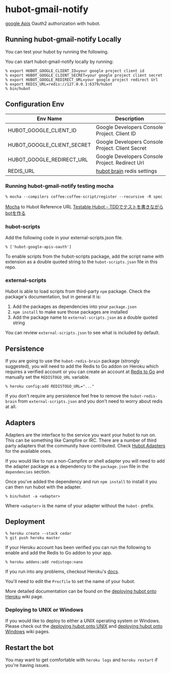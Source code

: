 # hubot-gmail-notify

[google Apis](https://code.google.com/apis/console/) Oauth2 authorization with hubot.

## Running hubot-gmail-notify Locally

You can test your hubot by running the following.

You can start hubot-gmail-notify locally by running:

    % export HUBOT_GOOGLE_CLIENT_ID=your google project client id
    % export HUBOT_GOOGLE_CLIENT_SECRET=your google project client secret
    % export HUBOT_GOOGLE_REDIRECT_URL=your google project redirect Url
    % export REDIS_URL=redis://127.0.0.1:6379/hubot
    % bin/hubot

## Configuration Env


| Env Name | Description |
|---|---|
| HUBOT_GOOGLE_CLIENT_ID | Google Developers Console Project. Client ID |
| HUBOT_GOOGLE_CLIENT_SECRET | Google Developers Console Project. Client Secret |
| HUBOT_GOOGLE_REDIRECT_URL  | Google Developers Console Project. Redirect Url |
| REDIS_URL                  | [hubot brain](https://github.com/github/hubot/blob/master/docs/scripting.md#persistence) redis settings|




### Running hubot-gmail-notify testing mocha

    % mocha --compilers coffee:coffee-script/register --recursive -R spec

[Mocha](http://mochajs.org/) to Hubot Reference URL [Testable Hubot - TDDでテストを書きながらbotを作る](http://devlog.forkwell.com/2014/10/28/testable-hubot-tdddetesutowoshu-kinagarabotwozuo-ru/)

### hubot-scripts

Add the following code in your external-scripts.json file.

	% ['hubot-google-apis-oauth']
To enable scripts from the hubot-scripts package, add the script name with
extension as a double quoted string to the `hubot-scripts.json` file in this
repo.

[hubot-scripts]: https://github.com/github/hubot-scripts

### external-scripts

Hubot is able to load scripts from third-party `npm` package. Check the package's documentation, but in general it is:

1. Add the packages as dependencies into your `package.json`
2. `npm install` to make sure those packages are installed
3. Add the package name to `external-scripts.json` as a double quoted string

You can review `external-scripts.json` to see what is included by default.

##  Persistence

If you are going to use the `hubot-redis-brain` package
(strongly suggested), you will need to add the Redis to Go addon on Heroku which requires a verified
account or you can create an account at [Redis to Go][redistogo] and manually
set the `REDISTOGO_URL` variable.

    % heroku config:add REDISTOGO_URL="..."

If you don't require any persistence feel free to remove the
`hubot-redis-brain` from `external-scripts.json` and you don't need to worry
about redis at all.

[redistogo]: https://redistogo.com/

## Adapters

Adapters are the interface to the service you want your hubot to run on. This
can be something like Campfire or IRC. There are a number of third party
adapters that the community have contributed. Check
[Hubot Adapters][hubot-adapters] for the available ones.

If you would like to run a non-Campfire or shell adapter you will need to add
the adapter package as a dependency to the `package.json` file in the
`dependencies` section.

Once you've added the dependency and run `npm install` to install it you can
then run hubot with the adapter.

    % bin/hubot -a <adapter>

Where `<adapter>` is the name of your adapter without the `hubot-` prefix.

[hubot-adapters]: https://github.com/github/hubot/blob/master/docs/adapters.md

## Deployment

    % heroku create --stack cedar
    % git push heroku master

If your Heroku account has been verified you can run the following to enable
and add the Redis to Go addon to your app.

    % heroku addons:add redistogo:nano

If you run into any problems, checkout Heroku's [docs][heroku-node-docs].

You'll need to edit the `Procfile` to set the name of your hubot.

More detailed documentation can be found on the
[deploying hubot onto Heroku][deploy-heroku] wiki page.

### Deploying to UNIX or Windows

If you would like to deploy to either a UNIX operating system or Windows.
Please check out the [deploying hubot onto UNIX][deploy-unix] and
[deploying hubot onto Windows][deploy-windows] wiki pages.

[heroku-node-docs]: http://devcenter.heroku.com/articles/node-js
[deploy-heroku]: https://github.com/github/hubot/blob/master/docs/deploying/heroku.md
[deploy-unix]: https://github.com/github/hubot/blob/master/docs/deploying/unix.md
[deploy-windows]: https://github.com/github/hubot/blob/master/docs/deploying/unix.md

## Restart the bot

You may want to get comfortable with `heroku logs` and `heroku restart`
if you're having issues.
